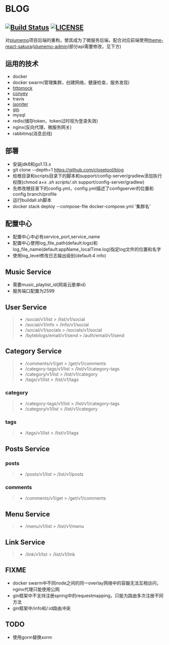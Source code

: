 # BLOG

[![Build Status](https://www.travis-ci.org/closetool/blog.svg?branch=master)](https://www.travis-ci.org/closetool/blog) [![LICENSE](https://img.shields.io/github/license/closetool/blog)](https://github.com/closetool/blog)
---
对[plumemo](https://github.com/byteblogs168/plumemo)项目后端的重构，使其成为了微服务后端，配合对应前端使用[theme-react-sakura](https://github.com/byteblogs168/theme-react-sakura/)/[plumemo-admin](https://github.com/byteblogs168/plumemo-admin)(部分api需要修改，见下方)

## 运用的技术

* docker
* docker swarm(管理集群，创建网络，健康检查，服务发现)
* [httpmock](https://github.com/jarcoal/httpmock)
* [convey](https://github.com/smartystreets/goconvey)
* travis
* [jsoniter](https://github.com/json-iterator/go)
* [gin](https://github.com/gin-gonic/gin)
* mysql
* redis(储存token，token过时视为登录失效)
* nginx(反向代理，微服务网关)
* rabbitmq(消息总线)

## 部署

* 安装jdk8和go1.13.x
* git clone --depth=1 https://github.com/closetool/blog
* 给根目录和scripts目录下的脚本和support/config-server/gradlew添加执行权限(chmod a+x *.sh scripts/*.sh support/config-server/gradlew)
* 先修改根目录下的config.yml，config.yml描述了configserver的位置和config branch/profile
* 运行buildall.sh脚本
* docker stack deploy --compose-file docker-compose.yml '集群名' 

## 配置中心

* 配置中心中必有service_port,service_name
* 配置中心使用log_file_path(default:logs)和log_file_name(default:appName_localTime.log)指定log文件的位置和名字
* 使用log_level修改日志输出级别(default:4 info)

## Music Service

* 需要music_playlist_id(网易云歌单id)
* 服务端口配置为2599

## User Service

> * /social/v1/list \> /list/v1/social</br> 
> * /social/v1/info \> /info/v1/social</br>
> * /social/v1/socials \> /socials/v1/social
> * /byteblogs/email/v1/send \> /auth/email/v1/send

## Category Service

> * /comments/v1/get \> /get/v1/comments
> * /category-tags/v1/list \> /list/v1/category-tags
> * /category/v1/list \> /list/v1/category
> * /tags/v1/list \> /list/v1/tags

### category

> * /category-tags/v1/list \> /list/v1/category-tags</br>
> * /category/v1/list \> /list/v1/category

### tags

> * /tags/v1/list \> /list/v1/tags

## Posts Service

### posts

> * /posts/v1/list \> /list/v1/posts

### comments

> * /comments/v1/get \> /get/v1/comments

## Menu Service

> * /menu/v1/list \> /list/v1/menu

## Link Service

> * /link/v1/list \> /list/v1/link

## FIXME

* docker swarm中不同node之间的同一overlay网络中的容器无法互相访问，nginx代理只能使用公网
* gin框架中不支持注册spring中的requestmapping，只能为路由多次注册不同方法
* gin框架中/info和/:id路由冲突

## TODO

* 使用gorm替换xorm